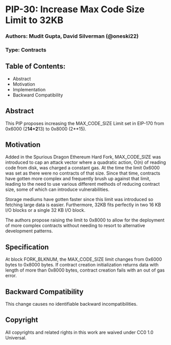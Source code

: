 # PIP-30: Increase Max Code Size Limit to 32KB

### Authors: Mudit Gupta, David Silverman (@oneski22)

### Type: Contracts

## Table of Contents:

* Abstract
* Motivation
* Implementation
* Backward Compatibility

## Abstract

This PIP proposes increasing the MAX_CODE_SIZE Limit set in EIP-170 from 0x6000 (2**14+2**13) to 0x8000 (2**15).

## Motivation

Added in the Spurious Dragon Ethereum Hard Fork, MAX_CODE_SIZE was introduced to cap an attack vector where a quadratic action, O(n) of reading code from disk, was charged a constant gas. At the time the limit 0x6000 was set as there were no contracts of that size. Since that time, contracts have gotten more complex and frequently brush up against that limit, leading to the need to use various different methods of reducing contract size, some of which can introduce vulnerabilities.

Storage mediums have gotten faster since this limit was introduced so fetching large data is easier. Furthermore, 32KB fits perfectly in two 16 KB I/O blocks or a single 32 KB I/O block.

The authors propose raising the limit to 0x8000 to allow for the deployment of more complex contracts without needing to resort to alternative development patterns.

## Specification

At block FORK_BLKNUM, the MAX_CODE_SIZE limit changes from 0x6000 bytes to 0x8000 bytes. If contract creation initialization returns data with length of more than 0x8000 bytes, contract creation fails with an out of gas error.

## Backward Compatibility

This change causes no identifiable backward incompatibilities.

## Copyright

All copyrights and related rights in this work are waived under CC0 1.0 Universal.
